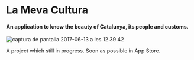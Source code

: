 <h1>La Meva Cultura</h1>
<h4>An application to know the beauty of Catalunya, its people and customs.</h4>


![captura de pantalla 2017-06-13 a les 12 39 42](https://user-images.githubusercontent.com/26334453/27081111-dc8bb540-5036-11e7-98cd-0ac99df54fcb.png)




A project which still in progress. Soon as possible in App Store. 
